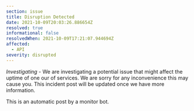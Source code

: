 ```yaml
---
section: issue
title: Disruption Detected
date: 2021-10-09T20:03:26.886654Z
resolved: true
informational: false
resolvedWhen: 2021-10-09T17:21:07.944694Z
affected:
  - API
severity: disrupted
---
```

*Investigating* - We are investigating a potential issue that might affect the uptime of one our of services. We are sorry for any inconvenience this may cause you. This incident post will be updated once we have more information.

This is an automatic post by a monitor bot.
        
